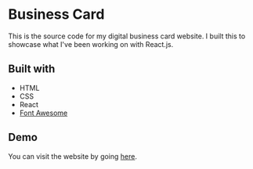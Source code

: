 # Business Card

This is the source code for my digital business card website. I built this to showcase what I've been working on with React.js.

## Built with

* HTML
* CSS
* React
* [Font Awesome](https://fontawesome.com/)

## Demo

You can visit the website by going [here](https://lawrence-le.github.io/business-card/).